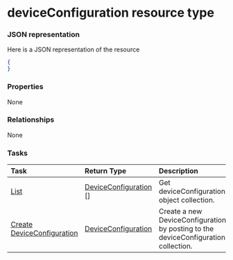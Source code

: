 # deviceConfiguration resource type



### JSON representation

Here is a JSON representation of the resource

<!-- {
  "blockType": "resource",
  "optionalProperties": [

  ],
  "@odata.type": "microsoft.graph.deviceconfiguration"
}-->

```json
{
}

```
### Properties
None

### Relationships
None


### Tasks

| Task		   | Return Type	|Description|
|:---------------|:--------|:----------|
|[List](../api/deviceconfiguration_list.md) | [DeviceConfiguration](deviceconfiguration.md) [] |Get deviceConfiguration object collection. |
|[Create DeviceConfiguration](../api/deviceconfiguration_post_deviceconfiguration.md) |[DeviceConfiguration](deviceconfiguration.md)| Create a new DeviceConfiguration by posting to the deviceConfiguration collection.|

<!-- uuid: 174b5415-54b3-4798-92b1-8a143eca4f54
2015-10-19 09:07:21 UTC -->
<!-- {
  "type": "#page.annotation",
  "description": "deviceConfiguration resource",
  "keywords": "",
  "section": "documentation",
  "tocPath": ""
}-->
